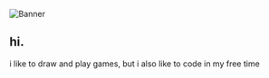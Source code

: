 ![Banner](https://file.garden/Z2qKUX9U8UFvf65x/cardboarda.png)
## hi.
i like to draw and play games, but i also like to code in my free time
